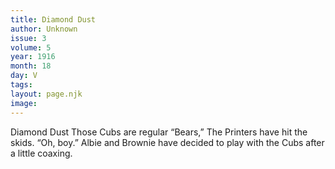 ```yaml
---
title: Diamond Dust
author: Unknown
issue: 3
volume: 5
year: 1916
month: 18
day: V
tags:
layout: page.njk
image:
---
```

Diamond Dust       Those Cubs are regular “Bears,”       The Printers have hit the skids. “Oh, boy.”       Albie and Brownie have decided to play with the Cubs after a little coaxing.    


